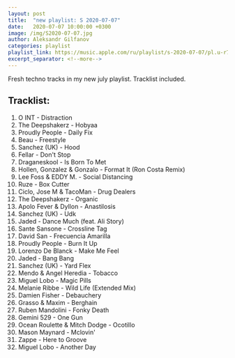 ```yaml
---
layout: post
title:  "new playlist: S 2020-07-07"
date:   2020-07-07 10:00:00 +0300
image: /img/S2020-07-07.jpg
author: Aleksandr Gilfanov
categories: playlist
playlist_link: https://music.apple.com/ru/playlist/s-2020-07-07/pl.u-r7GYHAdNgWM
excerpt_separator: <!--more-->
---
```

Fresh techno tracks in my new july playlist. Tracklist included.
<!--more-->
## Tracklist:
1. O INT - Distraction
2. The Deepshakerz - Hobyaa
3. Proudly People - Daily Fix
4. Beau - Freestyle
5. Sanchez (UK) - Hood
6. Fellar - Don't Stop
7. Draganeskool - Is Born To Met
8. Hollen, Gonzalez & Gonzalo - Format It (Ron Costa Remix)
9. Lee Foss & EDDY M. - Social Distancing
10. Ruze - Box Cutter
11. Ciclo, Jose M & TacoMan - Drug Dealers
12. The Deepshakerz - Organic
13. Apolo Fever & Dyllon - Anastilosis
14. Sanchez (UK) - Udk
15. Jaded - Dance Much (feat. Ali Story)
16. Sante Sansone - Crossline Tag
17. David San - Frecuencia Amarilla
18. Proudly People - Burn It Up
19. Lorenzo De Blanck - Make Me Feel
20. Jaded - Bang Bang
21. Sanchez (UK) - Yard Flex
22. Mendo & Angel Heredia - Tobacco
23. Miguel Lobo - Magic Pills
24. Melanie Ribbe - Wild Life (Extended Mix)
25. Damien Fisher - Debauchery
26. Grasso & Maxim - Berghain
27. Ruben Mandolini - Fonky Death
28. Gemini 529 - One Gun
29. Ocean Roulette & Mitch Dodge - Ocotillo
30. Mason Maynard - Mclovin'
31. Zappe - Here to Groove
32. Miguel Lobo - Another Day
